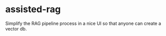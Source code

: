 # assisted-rag
Simplify the RAG pipeline process in a nice UI so that anyone can create a vector db.
